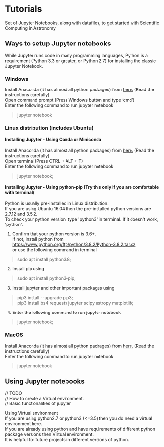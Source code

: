# Tutorials  
Set of Jupyter Notebooks, along with datafiles, to get started with Scientific Computing in Astronomy  

## Ways to setup Jupyter notebooks  
While Jupyter runs code in many programming languages, Python is a requirement (Python 3.3 or greater, or Python 2.7) for installing the classic Jupyter Notebook.  

### Windows  
Install Anaconda (it has almost all python packages) from [here.](https://docs.anaconda.com/anaconda/install/windows/ "Installing Anaconda on Windows") (Read the instructions carefully)  
Open command prompt (Press Windows button and type ‘cmd’)  
Enter the following command to run jupyter notebook  
> jupyter notebook  

### Linux distribution (includes Ubuntu)  
#### Installing Jupyter - Using Conda or Miniconda  
Install Anaconda (it has almost all python packages) from [here.](https://docs.anaconda.com/anaconda/install/linux/ "Installing Anaconda on Linux") (Read the instructions carefully)  
Open terminal (Press CTRL + ALT + T)   
Enter the following command to run jupyter notebook  
> jupyter notebook;  

#### Installing Jupyter - Using python-pip (Try this only if you are comfortable with terminal)  
Python is usually pre-installed in Linux distribution.  
If you are using Ubuntu 16.04 then the pre-installed python versions are 2.7.12 and 3.5.2.  
To check your python version, type 'python3' in terminal. If it doesn't work, 'python'.  
1. Confirm that your python version is 3.6+.  
If not, install python from https://www.python.org/ftp/python/3.8.2/Python-3.8.2.tar.xz  
or use the following command in terminal  
> sudo apt install python3.8;  

2. Install pip using  
> sudo apt install python3-pip;  
 
3. Install jupyter and other important packages using  
> pip3 install --upgrade pip3;  
> pip3 install bs4 requests jupyter scipy astropy matplotlib;  
 
4. Enter the following command to run jupyter notebook  
> jupyter notebook;  

### MacOS  
Install Anaconda (it has almost all python packages) from [here.](https://docs.anaconda.com/anaconda/install/mac-os/ "Installing Anaconda on MacOS") (Read the instructions carefully)  
Enter the following command to run jupyter notebook  
> jupyter notebook  

## Using Jupyter notebooks  





// TODO  
// How to create a Virtual environment.  
// Basic functionalities of jupyter  

Using Virtual environment  
If you are using python2.7 or python3 (<=3.5) then you do need a virtual environment here.  
If you are already using python and have requirements of different python package versions then Virtual environment.  
It is helpful for future projects in different versions of python.  




